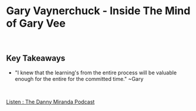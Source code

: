 # Gary Vaynerchuck - Inside The Mind of Gary Vee
<br>

## Key Takeaways <br>

* "I knew that the learning's from the entire process will be valuable enough for the entire for the committed time." ~Gary

<br>

[Listen : The Danny Miranda Podcast](https://dannymiranda.com/039-gary-vaynerchuk/)

